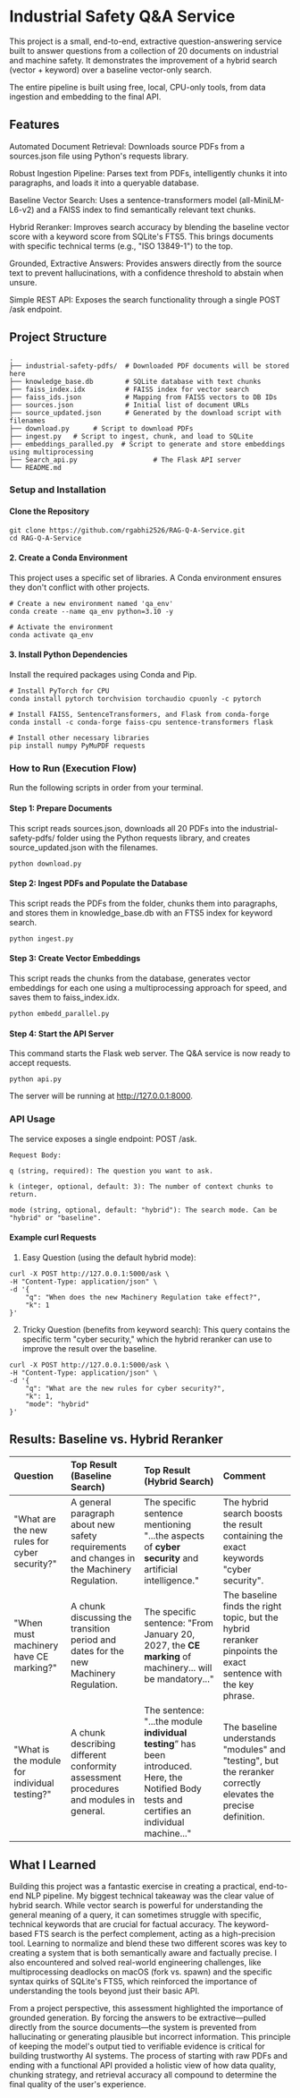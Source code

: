 # Industrial Safety Q&A Service
This project is a small, end-to-end, extractive question-answering service built to answer questions from a collection of 20 documents on industrial and machine safety. It demonstrates the improvement of a hybrid search (vector + keyword) over a baseline vector-only search.

The entire pipeline is built using free, local, CPU-only tools, from data ingestion and embedding to the final API.

## Features
Automated Document Retrieval: Downloads source PDFs from a sources.json file using Python's requests library.

Robust Ingestion Pipeline: Parses text from PDFs, intelligently chunks it into paragraphs, and loads it into a queryable database.

Baseline Vector Search: Uses a sentence-transformers model (all-MiniLM-L6-v2) and a FAISS index to find semantically relevant text chunks.

Hybrid Reranker: Improves search accuracy by blending the baseline vector score with a keyword score from SQLite's FTS5. This brings documents with specific technical terms (e.g., "ISO 13849-1") to the top.

Grounded, Extractive Answers: Provides answers directly from the source text to prevent hallucinations, with a confidence threshold to abstain when unsure.

Simple REST API: Exposes the search functionality through a single POST /ask endpoint.

## Project Structure
```
.
├── industrial-safety-pdfs/  # Downloaded PDF documents will be stored here
├── knowledge_base.db        # SQLite database with text chunks
├── faiss_index.idx          # FAISS index for vector search
├── faiss_ids.json           # Mapping from FAISS vectors to DB IDs
├── sources.json             # Initial list of document URLs
├── source_updated.json      # Generated by the download script with filenames
├── download.py      # Script to download PDFs
├── ingest.py   # Script to ingest, chunk, and load to SQLite
├── embeddings_paralled.py  # Script to generate and store embeddings using multiprocessing 
├── Search_api.py                   # The Flask API server
└── README.md
```         
### Setup and Installation
#### Clone the Repository

```
git clone https://github.com/rgabhi2526/RAG-Q-A-Service.git
cd RAG-Q-A-Service
```
#### 2. Create a Conda Environment

This project uses a specific set of libraries. A Conda environment ensures they don't conflict with other projects.

```
# Create a new environment named 'qa_env'
conda create --name qa_env python=3.10 -y

# Activate the environment
conda activate qa_env
```
#### 3. Install Python Dependencies

Install the required packages using Conda and Pip.

```
# Install PyTorch for CPU
conda install pytorch torchvision torchaudio cpuonly -c pytorch

# Install FAISS, SentenceTransformers, and Flask from conda-forge
conda install -c conda-forge faiss-cpu sentence-transformers flask

# Install other necessary libraries
pip install numpy PyMuPDF requests
```
### How to Run (Execution Flow)
Run the following scripts in order from your terminal.

#### Step 1: Prepare Documents

This script reads sources.json, downloads all 20 PDFs into the industrial-safety-pdfs/ folder using the Python requests library, and creates source_updated.json with the filenames.

```
python download.py
```
#### Step 2: Ingest PDFs and Populate the Database
This script reads the PDFs from the folder, chunks them into paragraphs, and stores them in knowledge_base.db with an FTS5 index for keyword search.

```
python ingest.py
```
#### Step 3: Create Vector Embeddings

This script reads the chunks from the database, generates vector embeddings for each one using a multiprocessing approach for speed, and saves them to faiss_index.idx.

```
python embedd_parallel.py
```
#### Step 4: Start the API Server

This command starts the Flask web server. The Q&A service is now ready to accept requests.

```
python api.py
```
The server will be running at http://127.0.0.1:8000.

### API Usage
The service exposes a single endpoint: POST /ask.
```
Request Body:

q (string, required): The question you want to ask.

k (integer, optional, default: 3): The number of context chunks to return.

mode (string, optional, default: "hybrid"): The search mode. Can be "hybrid" or "baseline".
```
#### Example curl Requests

1. Easy Question (using the default hybrid mode):

```
curl -X POST http://127.0.0.1:5000/ask \
-H "Content-Type: application/json" \
-d '{
    "q": "When does the new Machinery Regulation take effect?",
    "k": 1
}'
```
2. Tricky Question (benefits from keyword search):
This query contains the specific term "cyber security," which the hybrid reranker can use to improve the result over the baseline.

```
curl -X POST http://127.0.0.1:5000/ask \
-H "Content-Type: application/json" \
-d '{
    "q": "What are the new rules for cyber security?",
    "k": 1,
    "mode": "hybrid"
}'
```
## Results: Baseline vs. Hybrid Reranker
| Question | Top Result (Baseline Search) | Top Result (Hybrid Search) | Comment |
| :--- | :--- | :--- | :--- |
| "What are the new rules for cyber security?" | A general paragraph about new safety requirements and changes in the Machinery Regulation. | The specific sentence mentioning "...the aspects of **cyber security** and artificial intelligence." | The hybrid search boosts the result containing the exact keywords "cyber security". |
| "When must machinery have CE marking?" | A chunk discussing the transition period and dates for the new Machinery Regulation. | The specific sentence: "From January 20, 2027, the **CE marking** of machinery... will be mandatory..." | The baseline finds the right topic, but the hybrid reranker pinpoints the exact sentence with the key phrase. |
| "What is the module for individual testing?" | A chunk describing different conformity assessment procedures and modules in general. | The sentence: "...the module **individual testing**” has been introduced. Here, the Notified Body tests and certifies an individual machine..." | The baseline understands "modules" and "testing", but the reranker correctly elevates the precise definition. |
## What I Learned
Building this project was a fantastic exercise in creating a practical, end-to-end NLP pipeline. My biggest technical takeaway was the clear value of hybrid search. While vector search is powerful for understanding the general meaning of a query, it can sometimes struggle with specific, technical keywords that are crucial for factual accuracy. The keyword-based FTS search is the perfect complement, acting as a high-precision tool. Learning to normalize and blend these two different scores was key to creating a system that is both semantically aware and factually precise. I also encountered and solved real-world engineering challenges, like multiprocessing deadlocks on macOS (fork vs. spawn) and the specific syntax quirks of SQLite's FTS5, which reinforced the importance of understanding the tools beyond just their basic API.

From a project perspective, this assessment highlighted the importance of grounded generation. By forcing the answers to be extractive—pulled directly from the source documents—the system is prevented from hallucinating or generating plausible but incorrect information. This principle of keeping the model's output tied to verifiable evidence is critical for building trustworthy AI systems. The process of starting with raw PDFs and ending with a functional API provided a holistic view of how data quality, chunking strategy, and retrieval accuracy all compound to determine the final quality of the user's experience.

